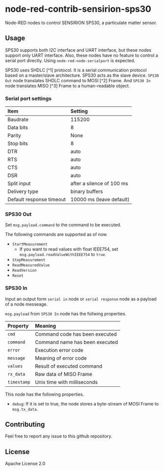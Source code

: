 # node-red-contrib-sensirion-sps30

Node-RED nodes to control SENSIRION SPS30, a particulate matter sensor.

## Usage

SPS30 supports both I2C interface and UART interface, but these nodes support
only UART interface. Also, these nodes have no feature to control a serial
port directly. Using `node-red-node-serialport` is expected.

SPS30 uses SHDLC [^1] protocol. It is a serial communication protocol based
on a master/slave architecture. SPS30 acts as the slave device.
`SPS30 Out` node translates SHDLC command to MOSI [^2] Frame. And `SPS30 In`
node translates MISO [^3] Frame to a human-readable object.

### Serial port settings

| Item | Setting |
|:-----|:--------|
| Baudrate | 115200 |
| Data bits | 8 |
| Parity | None |
| Stop bits | 8 |
| DTR | auto |
| RTS | auto |
| CTS | auto |
| DSR | auto |
| Split input | after a silence of 100 ms |
| Delivery type | binary buffers |
| Default response timeout | 10000 ms (leave default) |

### SPS30 Out

Set `msg.payload.command` to the command to be executed.

The following commands are supported as of now.

* `StartMeasurement`
  * If you want to read values with float IEEE754, set
    `msg.payload.readValueWithIEEE754` to `true`.
* `StopMeasurement`
* `ReadMeasuredValue`
* `ReadVersion`
* `Reset`

### SPS30 In

Input an output form `serial in` node or  `serial response` node as
a payload of a node messeage.

`msg.payload` from `SPS30 In` node has the follwing properties.

| Property  | Meaning |
|:----------|:--------|
| `cmd`       | Command code has been executed |
| `command`   | Command name has been executed |
| `error`     | Execution error code |
| `message`   | Meaning of error code |
| `values`    | Result of executed command |
| `rx_data`   | Raw data of MISO Frame |
| `timestamp` | Unix time with milliseconds |

This node has the following properties.

* `debug`: If it is set to true, the node stores a byte-stream of
  MOSI Frame to `msg.tx_data`.

## Contributing

Feel free to report any issue to this github repository.

## License

Apache License 2.0

